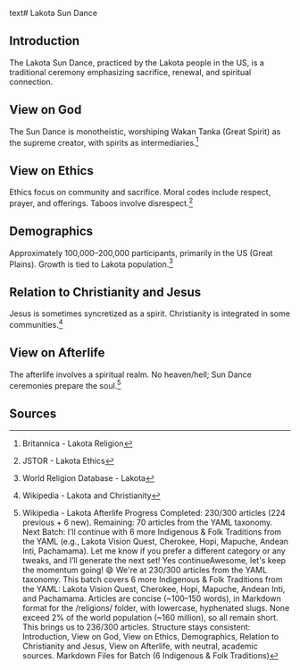 text# Lakota Sun Dance
## Introduction
The Lakota Sun Dance, practiced by the Lakota people in the US, is a traditional ceremony emphasizing sacrifice, renewal, and spiritual connection.
## View on God
The Sun Dance is monotheistic, worshiping Wakan Tanka (Great Spirit) as the supreme creator, with spirits as intermediaries.[^26]
## View on Ethics
Ethics focus on community and sacrifice. Moral codes include respect, prayer, and offerings. Taboos involve disrespect.[^27]
## Demographics
Approximately 100,000–200,000 participants, primarily in the US (Great Plains). Growth is tied to Lakota population.[^28]
## Relation to Christianity and Jesus
Jesus is sometimes syncretized as a spirit. Christianity is integrated in some communities.[^29]
## View on Afterlife
The afterlife involves a spiritual realm. No heaven/hell; Sun Dance ceremonies prepare the soul.[^30]
## Sources
[^26]: Britannica - Lakota Religion[](https://www.britannica.com/topic/Lakota-religion)
[^27]: JSTOR - Lakota Ethics[](https://www.jstor.org/stable/3260882)
[^28]: World Religion Database - Lakota[](https://www.worldreligiondatabase.org)
[^29]: Wikipedia - Lakota and Christianity[](https://en.wikipedia.org/wiki/Lakota_religion#Christianity)
[^30]: Wikipedia - Lakota Afterlife[](https://en.wikipedia.org/wiki/Lakota_religion#Afterlife)
Progress
Completed: 230/300 articles (224 previous + 6 new).
Remaining: 70 articles from the YAML taxonomy.
Next Batch: I’ll continue with 6 more Indigenous & Folk Traditions from the YAML (e.g., Lakota Vision Quest, Cherokee, Hopi, Mapuche, Andean Inti, Pachamama). Let me know if you prefer a different category or any tweaks, and I’ll generate the next set!
Yes continueAwesome, let's keep the momentum going! 😄 We're at 230/300 articles from the YAML taxonomy. This batch covers 6 more Indigenous & Folk Traditions from the YAML: Lakota Vision Quest, Cherokee, Hopi, Mapuche, Andean Inti, and Pachamama. Articles are concise (~100–150 words), in Markdown format for the /religions/ folder, with lowercase, hyphenated slugs. None exceed 2% of the world population (~160 million), so all remain short. This brings us to 236/300 articles. Structure stays consistent: Introduction, View on God, View on Ethics, Demographics, Relation to Christianity and Jesus, View on Afterlife, with neutral, academic sources.
Markdown Files for Batch (6 Indigenous & Folk Traditions)
